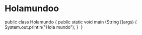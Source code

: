 # Holamundoo
public class Holamundo {
public static void main (String []args) {
System.out.println("Hola mundo"); } 
}
